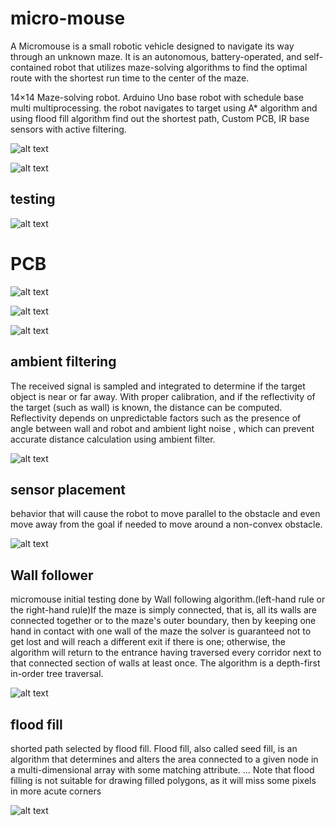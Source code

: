 # micro-mouse

A Micromouse is a small robotic vehicle designed to navigate its way through an unknown maze. It is an autonomous, battery-operated, and self-contained robot that utilizes maze-solving algorithms to find the optimal route with the shortest run time to the center of the maze.

14×14 Maze-solving robot. Arduino Uno base robot with schedule base multi multiprocessing. the robot navigates to target using A* algorithm and using flood fill algorithm find out the shortest path, Custom PCB, IR base sensors with active filtering.  



![alt text](https://github.com/praveendhananjaya/micro-mouse/blob/main/doc/WhatsApp%20Image%202021-05-01%20at%202.47.12%20PM.jpeg?raw=true)

![alt text](https://github.com/praveendhananjaya/micro-mouse/blob/main/doc/20190911175233.gif?raw=true)


## testing

![alt text](https://github.com/praveendhananjaya/micro-mouse/blob/main/doc/test.gif?raw=true)

# PCB 

![alt text](https://github.com/praveendhananjaya/micro-mouse/blob/main/doc/IMG-20180806-WA0007.jpg?raw=true)

![alt text](https://github.com/praveendhananjaya/micro-mouse/blob/main/doc/IMG-20180806-WA0012.jpg?raw=true)


![alt text](https://github.com/praveendhananjaya/micro-mouse/blob/main/doc/Schematic_microMouse2019_2021-05-07.png?raw=true)


## ambient filtering

The received signal is sampled and integrated to determine if the target object is near or far away. With proper calibration, and if the reflectivity of the target (such as wall) is known, the distance can be computed. Reflectivity depends on unpredictable factors such as the presence of angle between wall and robot and ambient light noise , which can prevent accurate distance calculation using ambient filter.




![alt text](https://github.com/praveendhananjaya/micro-mouse/blob/main/doc/Block_Diagram.png?raw=true)




## sensor placement

behavior that will cause the robot to move parallel to the obstacle and even move away from the goal if needed to move around a non-convex obstacle.

![alt text](https://github.com/praveendhananjaya/micro-mouse/blob/main/doc/wall_follow.png?raw=true)





## Wall follower 

micromouse initial testing done by Wall following algorithm.(left-hand rule or the right-hand rule)If the maze is simply connected, that is, all its walls are connected together or to the maze's outer boundary, then by keeping one hand in contact with one wall of the maze the solver is guaranteed not to get lost and will reach a different exit if there is one; otherwise, the algorithm will return to the entrance having traversed every corridor next to that connected section of walls at least once. The algorithm is a depth-first in-order tree traversal.


![alt text](https://github.com/praveendhananjaya/micro-mouse/blob/main/doc/right_al.gif?raw=true)


## flood fill

shorted path selected by flood fill. Flood fill, also called seed fill, is an algorithm that determines and alters the area connected to a given node in a multi-dimensional array with some matching attribute. ... Note that flood filling is not suitable for drawing filled polygons, as it will miss some pixels in more acute corners

![alt text](https://github.com/praveendhananjaya/micro-mouse/blob/main/doc/flood_fill.gif?raw=true)

